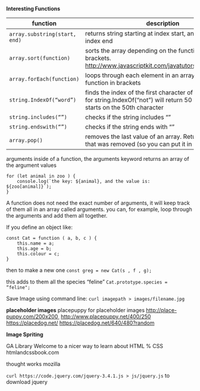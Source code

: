 **Interesting Functions**

function | description
--- | ---
`array.substring(start, end)` |	returns string starting at index start, and ending at index end
`array.sort(function)` |	sorts the array depending on the function in the brackets. http://www.javascriptkit.com/javatutors/arraysort.shtml
`array.forEach(function)` |	loops through each element in an array, and executed function in brackets
`string.IndexOf(“word”)` |	finds the index of the first character of the string. e.g. for string.IndexOf(“not”) will return 50 if the word “not” starts on the 50th character
`string.includes(“”)` |	checks if the string includes “”
`string.endswith(“”)` |	checks if the string ends with “”
`array.pop()	` | removes the last value of an array. Returns the data that was removed (so you can put it in a variable)
arguments	inside of a function, the arguments keyword returns an array of the argument values

```
for (let animal in zoo ) {
	console.log(`the key: ${animal}, and the value is: ${zoo[animal]}`);
}
```

A function does not need the exact number of arguments, it will keep track of them all in an array called arguments. you can, for example, loop through the arguments and add them all together.

If you define an object like: 
```
const Cat = function ( a, b, c ) {
	this.name = a;
	this.age = b;
	this.colour = c;
}
```
then to make a new one
`const greg = new Cat(s , f , g);`

this adds to them all the species “feline”
`Cat.prototype.species = “feline";`


Save Image using command line:
`curl imagepath > images/filename.jpg`

**placeholder images**
placepuppy for placeholder images
http://place-puppy.com/200x200 
http://www.placepuppy.net/400/250
https://placedog.net/
https://placedog.net/640/480?random


**Image Spriting**

GA Library
Welcome to a nicer way to learn about HTML % CSS
htmlandcssbook.com

thought works
mozilla

`curl https://code.jquery.com/jquery-3.4.1.js > js/jquery.js`
to download jquery 
